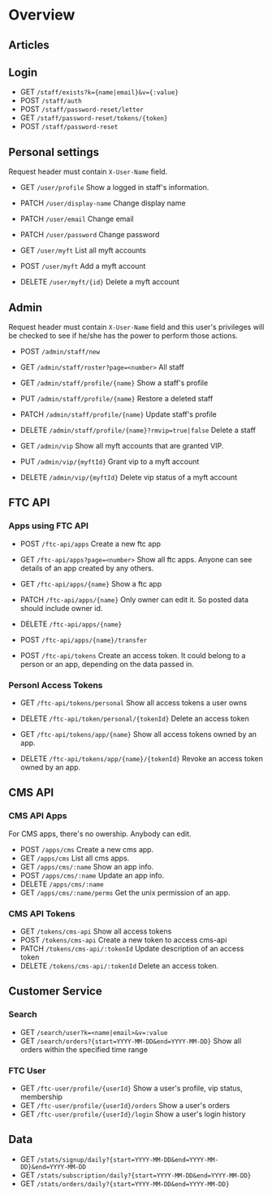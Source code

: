 # Overview

## Articles

## Login

* GET `/staff/exists?k={name|email}&v={:value}`
* POST `/staff/auth`
* POST `/staff/password-reset/letter`
* GET `/staff/password-reset/tokens/{token}`
* POST `/staff/password-reset`

## Personal settings

Request header must contain `X-User-Name` field.

* GET `/user/profile` Show a logged in staff's information.
* PATCH `/user/display-name` Change display name
* PATCH `/user/email` Change email
* PATCH `/user/password` Change password

* GET `/user/myft` List all myft accounts
* POST `/user/myft` Add a myft account
* DELETE `/user/myft/{id}` Delete a myft account

## Admin

Request header must contain `X-User-Name` field and this user's privileges will be checked to see if he/she has the power to perform those actions.

* POST `/admin/staff/new`
* GET `/admin/staff/roster?page=<number>` All staff

* GET `/admin/staff/profile/{name}` Show a staff's profile
* PUT `/admin/staff/profile/{name}` Restore a deleted staff
* PATCH `/admin/staff/profile/{name}` Update staff's profile
* DELETE `/admin/staff/profile/{name}?rmvip=true|false` Delete a staff

* GET `/admin/vip` Show all myft accounts that are granted VIP.
* PUT `/admin/vip/{myftId}` Grant vip to a myft account
* DELETE `/admin/vip/{myftId}` Delete vip status of a myft account

## FTC API 

### Apps using FTC API

* POST `/ftc-api/apps` Create a new ftc app
* GET `/ftc-api/apps?page=<number>` Show all ftc apps. Anyone can see details of an app created by any others.
* GET `/ftc-api/apps/{name}` Show a ftc app
* PATCH `/ftc-api/apps/{name}` Only owner can edit it. So posted data should include owner id.
* DELETE `/ftc-api/apps/{name}`
* POST `/ftc-api/apps/{name}/transfer`

* POST `/ftc-api/tokens` Create an access token. It could belong to a person or an app, depending on the data passed in.

### Personl Access Tokens
<!-- * POST `/ftc-api/tokens/personal` Create a new personal access token. -->
* GET `/ftc-api/tokens/personal` Show all access tokens a user owns
<!-- * DELETE `/ftc-api/tokens/personal/:userName` Revoke all access tokens -->
<!-- * PATCH `/ftc-api/tokens/personal/:userName/:tokenId` Update the description of an access token. -->
* DELETE `/ftc-api/token/personal/{tokenId}` Delete an access token

<!-- * POST `/ftc-api/tokens/app` Create a new token for an app -->
* GET `/ftc-api/tokens/app/{name}` Show all access tokens owned by an app.
<!-- * DELETE `/ftc-api/tokens/app/:slugName` Revoke all tokens owned by an app -->
<!-- * PATCH `/ftc-api/tokens/app/:slugName/:tokenId` Update the description of an app token -->
* DELETE `/ftc-api/tokens/app/{name}/{tokenId}` Revoke an access token owned by an app.

## CMS API

### CMS API Apps
For CMS apps, there's no owership. Anybody can edit.

* POST `/apps/cms` Create a new cms app.
* GET `/apps/cms` List all cms apps.
* GET `/apps/cms/:name` Show an app info.
* POST `/apps/cms/:name` Update an app info.
* DELETE `/apps/cms/:name`
* GET `/apps/cms/:name/perms` Get the unix permission of an app.

### CMS API Tokens
* GET `/tokens/cms-api` Show all access tokens
* POST `/tokens/cms-api` Create a new token to access cms-api
* PATCH `/tokens/cms-api/:tokenId` Update description of an access token
* DELETE `/tokens/cms-api/:tokenId` Delete an access token.

## Customer Service

### Search

* GET `/search/user?k=<name|email>&v=:value`
* GET `/search/orders?{start=YYYY-MM-DD&end=YYYY-MM-DD}` Show all orders within the specified time range

### FTC User

* GET `/ftc-user/profile/{userId}` Show a user's profile, vip status, membership
* GET `/ftc-user/profile/{userId}/orders` Show a user's orders
* GET `/ftc-user/profile/{userId}/login` Show a user's login history

## Data

* GET `/stats/signup/daily?{start=YYYY-MM-DD&end=YYYY-MM-DD}&end=YYYY-MM-DD`
* GET `/stats/subscription/daily?{start=YYYY-MM-DD&end=YYYY-MM-DD}`
* GET `/stats/orders/daily?{start=YYYY-MM-DD&end=YYYY-MM-DD}`